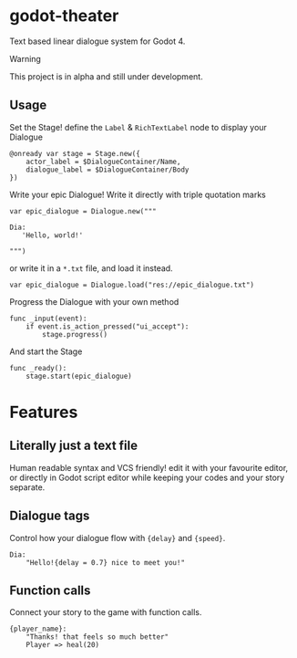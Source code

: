 # godot-theater

Text based linear dialogue system for Godot 4.

> [!WARNING]
> This project is in alpha and still under development.

## Usage
Set the Stage! define the `Label` & `RichTextLabel` node to display your Dialogue
```gdscript
@onready var stage = Stage.new({
    actor_label = $DialogueContainer/Name,
    dialogue_label = $DialogueContainer/Body
})
```

Write your epic Dialogue! Write it directly with triple quotation marks
```gdscript
var epic_dialogue = Dialogue.new("""

Dia:
   'Hello, world!'

""")
```

or write it in a `*.txt` file, and load it instead.
```gdscript
var epic_dialogue = Dialogue.load("res://epic_dialogue.txt")
```

Progress the Dialogue with your own method
```gdscript
func _input(event):
    if event.is_action_pressed("ui_accept"):
        stage.progress()
```

And start the Stage
```gdscript
func _ready():
    stage.start(epic_dialogue)
```

# Features

## Literally just a text file
Human readable syntax and VCS friendly! edit it with your favourite editor, or directly in Godot script editor while keeping your codes and your story separate.

## Dialogue tags
Control how your dialogue flow with `{delay}` and `{speed}`.

```
Dia:
    "Hello!{delay = 0.7} nice to meet you!"
```

## Function calls
Connect your story to the game with function calls.

```
{player_name}:
    "Thanks! that feels so much better"
    Player => heal(20)
```

